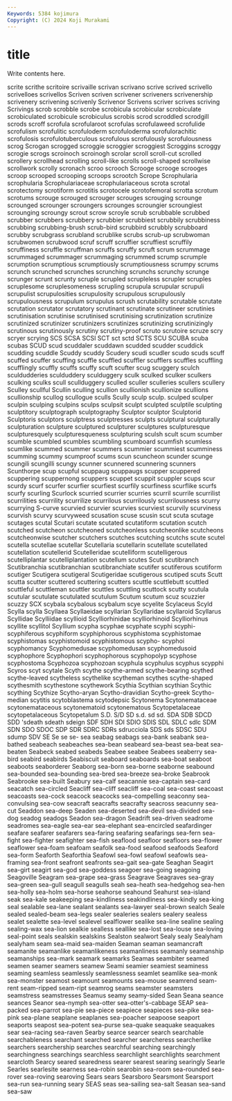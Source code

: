 ```yaml
---
Keywords: 5384 kojimura
Copyright: (C) 2024 Koji Murakami
---
```


# title

Write contents here.



 scrite scrithe scritoire scrivaille scrivan scrivano scrive scrived
scrivello scrivelloes scrivellos Scriven scriven scrivener scriveners scrivenership scrivenery scrivening
scrivenly Scrivenor Scrivens scriver scrives scriving Scrivings scrob scrobble scrobe
scrobicula scrobicular scrobiculate scrobiculated scrobicule scrobiculus scrobis scrod scroddled scrodgill
scrods scroff scrofula scrofularoot scrofulas scrofulaweed scrofulide scrofulism scrofulitic scrofuloderm
scrofuloderma scrofulorachitic scrofulosis scrofulotuberculous scrofulous scrofulously scrofulousness scrog Scrogan scrogged
scroggie scroggier scroggiest Scroggins scroggy scrogie scrogs scroinoch scroinogh scrolar
scroll scroll-cut scrolled scrollery scrollhead scrolling scroll-like scrolls scroll-shaped scrollwise
scrollwork scrolly scronach scroo scrooch Scrooge scrooge scrooges scroop scrooped
scrooping scroops scrootch Scrope Scrophularia scrophularia Scrophulariaceae scrophulariaceous scrota scrotal
scrotectomy scrotiform scrotitis scrotocele scrotofemoral scrotta scrotum scrotums scrouge scrouged
scrouger scrouges scrouging scrounge scrounged scrounger scroungers scrounges scroungier scroungiest
scrounging scroungy scrout scrow scroyle scrub scrubbable scrubbed scrubber scrubbers
scrubbery scrubbier scrubbiest scrubbily scrubbiness scrubbing scrubbing-brush scrub-bird scrubbird scrubbly
scrubboard scrubby scrubgrass scrubland scrublike scrubs scrub-up scrubwoman scrubwomen scrubwood
scruf scruff scruffier scruffiest scruffily scruffiness scruffle scruffman scruffs scruffy
scruft scrum scrummage scrummaged scrummager scrummaging scrummed scrump scrumple scrumption
scrumptious scrumptiously scrumptiousness scrumpy scrums scrunch scrunched scrunches scrunching scrunchs
scrunchy scrunge scrunger scrunt scrunty scruple scrupled scrupleless scrupler scruples
scruplesome scruplesomeness scrupling scrupula scrupular scrupuli scrupulist scrupulosities scrupulosity scrupulous
scrupulously scrupulousness scrupulum scrupulus scrush scrutability scrutable scrutate scrutation scrutator
scrutatory scrutinant scrutinate scrutineer scrutinies scrutinisation scrutinise scrutinised scrutinising scrutinization
scrutinize scrutinized scrutinizer scrutinizers scrutinizes scrutinizing scrutinizingly scrutinous scrutinously scrutiny
scrutiny-proof scruto scrutoire scruze scry scryer scrying SCS SCSA SCSI
SCT sct sctd SCTS SCU SCUBA scuba scubas SCUD scud
scuddaler scuddawn scudded scudder scuddick scudding scuddle Scuddy scuddy Scudery
scudi scudler scudo scuds scuff scuffed scuffer scuffing scuffle scuffled
scuffler scufflers scuffles scuffling scufflingly scuffly scuffs scuffy scuft scufter
scug scuggery sculch sculdudderies sculduddery sculduggery sculk sculked sculker sculkers
sculking sculks scull scullduggery sculled sculler sculleries scullers scullery Sculley
scullful Scullin sculling scullion scullionish scullionize scullions scullionship scullog scullogue
sculls Scully sculp sculp. sculped sculper sculpin sculping sculpins sculps
sculpsit sculpt sculpted sculptile sculpting sculptitory sculptograph sculptography Sculptor sculptor
Sculptorid Sculptoris sculptors sculptress sculptresses sculpts sculptural sculpturally sculpturation sculpture
sculptured sculpturer sculptures sculpturesque sculpturesquely sculpturesqueness sculpturing sculsh scult scum
scumber scumble scumbled scumbles scumbling scumboard scumfish scumless scumlike scummed
scummer scummers scummier scummiest scumminess scumming scummy scumproof scums scun
scuncheon scunder scunge scungili scungilli scungy scunner scunnered scunnering scunners
Scunthorpe scup scupful scuppaug scuppaugs scupper scuppered scuppering scuppernong scuppers
scuppet scuppit scuppler scups scur scurdy scurf scurfer scurfier scurfiest
scurfily scurfiness scurflike scurfs scurfy scurling Scurlock scurried scurrier scurries
scurril scurrile scurrilist scurrilities scurrility scurrilize scurrilous scurrilously scurrilousness scurry
scurrying S-curve scurvied scurvier scurvies scurviest scurvily scurviness scurvish scurvy
scurvyweed scusation scuse scusin scut scuta scutage scutages scutal Scutari
scutate scutated scutatiform scutation scutch scutched scutcheon scutcheoned scutcheonless scutcheonlike
scutcheons scutcheonwise scutcher scutchers scutches scutching scutchs scute scutel scutella
scutellae scutellar Scutellaria scutellarin scutellate scutellated scutellation scutellerid Scutelleridae scutelliform
scutelligerous scutelliplantar scutelliplantation scutellum scutes Scuti scutibranch Scutibranchia scutibranchian scutibranchiate
scutifer scutiferous scutiform scutiger Scutigera scutigeral Scutigeridae scutigerous scutiped scuts
Scutt scutta scutter scuttered scuttering scutters scuttle scuttlebutt scuttled scuttleful
scuttleman scuttler scuttles scuttling scuttock scutty scutula scutular scutulate scutulated
scutulum Scutum scutum scuz scuzzier scuzzy SCX scybala scybalous scybalum
scye scyelite Scylaceus Scyld Scylla scylla Scyllaea Scyllaeidae scyllarian Scyllaridae
scyllaroid Scyllarus Scyllidae Scylliidae scyllioid Scylliorhinidae scylliorhinoid Scylliorhinus scyllite scyllitol
Scyllium scypha scyphae scyphate scyphi scyphi- scyphiferous scyphiform scyphiphorous scyphistoma
scyphistomae scyphistomas scyphistomoid scyphistomous scypho- scyphoi scyphomancy Scyphomedusae scyphomedusan scyphomedusoid
scyphophore Scyphophori scyphophorous scyphopolyp scyphose scyphostoma Scyphozoa scyphozoan scyphula scyphulus
scyphus scypphi Scyros scyt scytale Scyth scythe scythe-armed scythe-bearing scythed
scythe-leaved scytheless scythelike scytheman scythes scythe-shaped scythesmith scythestone scythework Scythia
Scythian scythian Scythic scything Scythize Scytho-aryan Scytho-dravidian Scytho-greek Scytho-median scytitis
scytoblastema scytodepsic Scytonema Scytonemataceae scytonemataceous scytonematoid scytonematous Scytopetalaceae scytopetalaceous Scytopetalum
S.D. S/D SD s.d. sd sd. SDA SDB SDCD SDD
'sdeath sdeath sdeign SDF SDH SDI SDIO SDIS SDL SDLC
sdlc SDM SDN SDO SDOC SDP SDR SDRC SDRs sdrucciola
SDS sds SDSC SDU sdump SDV SE Se se se-
sea seabag seabags sea-bank seabank sea-bathed seabeach seabeaches sea-bean seabeard
sea-beast sea-beat sea-beaten Seabeck seabed seabeds Seabee seabee Seabees seaberry
sea-bird seabird seabirds Seabiscuit seaboard seaboards sea-boat seaboot seaboots seaborderer
Seaborg sea-born sea-borne seaborne seabound sea-bounded sea-bounding sea-bred sea-breeze sea-broke
Seabrook Seabrooke sea-built Seabury sea-calf seacannie sea-captain sea-card seacatch sea-circled
Seacliff sea-cliff seacliff sea-coal sea-coast seacoast seacoasts sea-cock seacock seacocks
sea-compelling seaconny sea-convulsing sea-cow seacraft seacrafts seacrafty seacross seacunny sea-cut
Seaddon sea-deep Seaden sea-deserted sea-devil sea-divided sea-dog seadog seadogs Seadon
sea-dragon Seadrift sea-driven seadrome seadromes sea-eagle sea-ear sea-elephant sea-encircled seafardinger
seafare seafarer seafarers sea-faring seafaring seafarings sea-fern sea-fight sea-fighter seafighter
sea-fish seaflood seafloor seafloors sea-flower seaflower sea-foam seafoam seafolk sea-food
seafood seafoods Seaford sea-form Seaforth Seaforthia Seafowl sea-fowl seafowl seafowls
sea-framing sea-front seafront seafronts sea-gait sea-gate Seaghan Seagirt sea-girt seagirt
sea-god sea-goddess seagoer sea-going seagoing Seagoville Seagram sea-grape sea-grass Seagrave
Seagraves sea-gray sea-green sea-gull seagull seagulls seah sea-heath sea-hedgehog sea-hen
sea-holly sea-holm sea-horse seahorse seahound Seahurst sea-island seak sea-kale seakeeping
sea-kindliness seakindliness sea-kindly sea-king seal sealable sea-lane sealant sealants sea-lawyer
seal-brown sealch Seale sealed sealed-beam sea-legs sealer sealeries sealers sealery
sealess sealet sealette sea-level sealevel sealflower sealike sea-line sealine sealing
sealing-wax sea-lion sealkie sealless seallike sea-lost sea-louse sea-loving seal-point seals
sealskin sealskins Sealston sealwort Sealy sealy Sealyham sealyham seam sea-maid
sea-maiden Seaman seaman seamancraft seamanite seamanlike seamanlikeness seamanliness seamanly seamanship
seamanships sea-mark seamark seamarks Seamas seambiter seamed seamen seamer seamers
seamew Seami seamier seamiest seaminess seaming seamless seamlessly seamlessness seamlet
seamlike sea-monk sea-monster seamost seamount seamounts sea-mouse seamrend seam-rent seam-ripped
seam-ript seamrog seams seamster seamsters seamstress seamstresses Seamus seamy seamy-sided
Sean Seana seance seances Seanor sea-nymph sea-otter sea-otter's-cabbage SEAP sea-packed
sea-parrot sea-pie sea-piece seapiece seapieces sea-pike sea-pink sea-plane seaplane seaplanes
sea-poacher seapoose seaport seaports seapost sea-potent sea-purse sea-quake seaquake seaquakes
sear sea-racing sea-raven Searby searce searcer search searchable searchableness searchant
searched searcher searcheress searcherlike searchers searchership searches searchful searching searchingly
searchingness searchings searchless searchlight searchlights searchment searcloth Searcy seared searedness
searer searest searing searingly Searle Searles searlesite searness sea-robin searobin
sea-room sea-rounded sea-rover sea-roving searoving Sears sears Searsboro Searsmont Searsport
sea-run sea-running seary SEAS seas sea-sailing sea-salt Seasan sea-sand sea-saw
